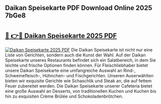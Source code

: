 ## Daikan Speisekarte PDF Download Online 2025 7bGe8

# <h2><a href="http://gcb2zu.nevu.top/?p=Daikan+Speisekarte">🔗 👉🔴 Daikan Speisekarte 2025 PDF</a></h2>

[![Daikan Speisekarte 2025 PDF](https://i.imgur.com/dBaPXMq.png)](http://gcb2zu.nevu.top/?p=Daikan+Speisekarte)
Die Daikan Speisekarte ist nicht nur eine Liste von Gerichten, sondern auch die Kunst der Wahl. Auf der Daikan Speisekarte unseres Restaurants befindet sich ein Salatbereich, in dem Sie leichte und frische Optionen finden können. Für Fleischliebhaber bietet unsere Daikan Speisekarte eine umfangreiche Auswahl an Rind-, Schweinefleisch-, Hühnchen- und Fischgerichten. Unseren Auserwählten bieten wir exquisite Gerichte wie Schaschlik und Steak an, die auf fettem Feuer zubereitet werden. Die Daikan Speisekarte unserer Cafeteria bietet eine große Auswahl an Desserts, von traditionellen Kuchen und Kuchen bis hin zu exquisiten Crème Brûlée und Schokoladenbrötchen.
